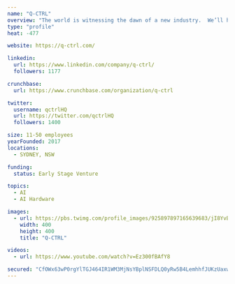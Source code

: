 ```yaml
---
name: "Q-CTRL"
overview: "The world is witnessing the dawn of a new industry.  We’ll help you take control of your quantum future."
type: "profile"
heat: -477

website: https://q-ctrl.com/

linkedin:
  url: https://www.linkedin.com/company/q-ctrl/
  followers: 1177

crunchbase:
  url: https://www.crunchbase.com/organization/q-ctrl

twitter:
  username: qctrlHQ
  url: https://twitter.com/qctrlHQ
  followers: 1400

size: 11-50 employees
yearFounded: 2017
locations:
  - SYDNEY, NSW

funding:
  status: Early Stage Venture

topics:
  - AI
  - AI Hardware

images:
  - url: https://pbs.twimg.com/profile_images/925897897165639683/jI8YvBfC_400x400.jpg
    width: 400
    height: 400
    title: "Q-CTRL"

videos:
  - url: https://www.youtube.com/watch?v=Ez300fBAfY8

secured: "CfOWx63wP0rgYlTGJ464IR1WM3MjNsYBplNSFDLQ0yRw5B4LemhhfJUKzUaxwVLe6dKTeXs2UlBpTmR2Ut0hq27mYLVl5taHPQdLRleiMwY1x7550aSZlI6OjrwKaXyKYNw1VReeiGsBYaqKAeUn0mF5wiNO/XENwIQiW9eQyQ2Cmy7gKfgYscB9A3cgBbWIhX4q8qEpptQCKaIcdqQFPohFCYlCL2eXrGGcFVmyYrIIu0bJ3Uzt3Iz9UL+SLVFJu3t3kvbRp/MwrRr+GJcTxg==;x6X9ENuXGykbY4wKEc+BeA=="
---
```


